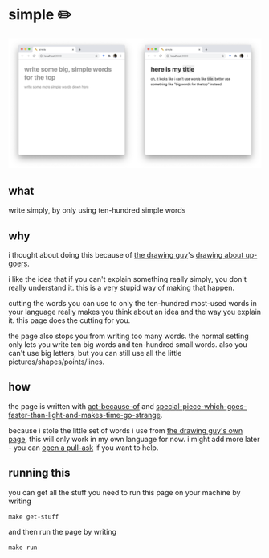 # simple ✏️

![example](example.png)

## what

write simply, by only using ten-hundred simple words

## why

i thought about doing this because of [the drawing guy](https://xkcd.com/)'s [drawing about up-goers](https://xkcd.com/1133/).

i like the idea that if you can't explain something really simply, you don't really understand it. this is a very stupid way of making that happen.

cutting the words you can use to only the ten-hundred most-used words in your language really makes you think about an idea and the way you explain it. this page does the cutting for you.

the page also stops you from writing too many words. the normal setting only lets you write ten big words and ten-hundred small words. also you can't use big letters, but you can still use all the little pictures/shapes/points/lines.

## how

the page is written with [act-because-of](https://reactjs.org/) and [special-piece-which-goes-faster-than-light-and-makes-time-go-strange](https://tachyons.io/).

because i stole the little set of words i use from [the drawing guy's own page](https://xkcd.com/simplewriter/), this will only work in my own language for now. i might add more later - you can [open a pull-ask](https://github.com/harrisonpim/simple/pulls) if you want to help.

## running this

you can get all the stuff you need to run this page on your machine by writing

```
make get-stuff
```

and then run the page by writing

```
make run
```
